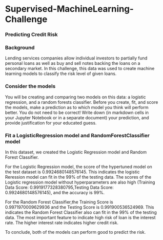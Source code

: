 # Supervised-MachineLearning-Challenge
### Predicting Credit Risk
### Background
Lending services companies allow individual investors to partially fund personal loans as well as buy and sell notes backing the loans on a secondary market.
In this challenge, this data was used to create machine learning models to classify the risk level of given loans. 
### Consider the models
You will be creating and comparing two models on this data: a logistic regression, and a random forests classifier. Before you create, fit, and score the models, make a prediction as to which model you think will perform better. You do not need to be correct! Write down (in markdown cells in your Jupyter Notebook or in a separate document) your prediction, and provide justification for your educated guess.

### Fit a LogisticRegression model and RandomForestClassifier model

In this dataset, we created the Logistic Regression model and Random Forest Classifier.

For the Logistic Regression model, the score of the hypertuned model on the test dataset is 0.9924680148576145. This indicates the logistic Reression model can fit in the 99% of the testing data. The scores of the Logistic regression model without hyperparameters are also high (Training Data Score: 0.9919177328380795,Testing Data Score: 0.9924680148576145), and the accuracy is 99%.

For the Random Forest Classifier,the Training Score is 0.9971970009629936 and the Testing Score is 0.991900536524969. This indicates the Random Forest Classifier also can fit in the 99% of the testing data. The most important feature to indicate high risk of loan is the interest rate. The higher interest rate indicates higher credit risk.

To conclude, both of the models can perform good to predict the risk.

